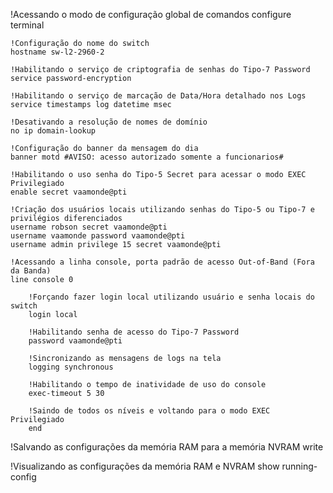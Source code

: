 !Acessando o modo de configuração global de comandos
	configure terminal
  
	!Configuração do nome do switch
	hostname sw-l2-2960-2
  
	!Habilitando o serviço de criptografia de senhas do Tipo-7 Password 
	service password-encryption
	
	!Habilitando o serviço de marcação de Data/Hora detalhado nos Logs
	service timestamps log datetime msec
  
	!Desativando a resolução de nomes de domínio
	no ip domain-lookup
  
	!Configuração do banner da mensagem do dia
	banner motd #AVISO: acesso autorizado somente a funcionarios#
  
	!Habilitando o uso senha do Tipo-5 Secret para acessar o modo EXEC Privilegiado
	enable secret vaamonde@pti
  
	!Criação dos usuários locais utilizando senhas do Tipo-5 ou Tipo-7 e privilégios diferenciados
	username robson secret vaamonde@pti
	username vaamonde password vaamonde@pti
	username admin privilege 15 secret vaamonde@pti
	
	!Acessando a linha console, porta padrão de acesso Out-of-Band (Fora da Banda)
	line console 0
		
		!Forçando fazer login local utilizando usuário e senha locais do switch
		login local
		
		!Habilitando senha de acesso do Tipo-7 Password
		password vaamonde@pti
		
		!Sincronizando as mensagens de logs na tela
		logging synchronous
		
		!Habilitando o tempo de inatividade de uso do console
		exec-timeout 5 30
		
		!Saindo de todos os níveis e voltando para o modo EXEC Privilegiado
		end

!Salvando as configurações da memória RAM para a memória NVRAM
write
	
!Visualizando as configurações da memória RAM e NVRAM
show running-config
